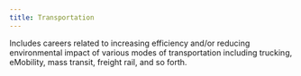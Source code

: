 ```yaml
---
title: Transportation
---
```


Includes careers related to increasing efficiency and/or reducing environmental impact of various modes of transportation including trucking, eMobility, mass transit, freight rail, and so forth.